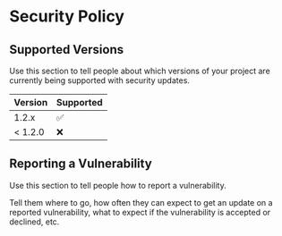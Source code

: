 # Security Policy

## Supported Versions

Use this section to tell people about which versions of your project are
currently being supported with security updates.

| Version | Supported          |
|---------| ------------------ |
| 1.2.x   | :white_check_mark: |
| < 1.2.0 | :x:                |

## Reporting a Vulnerability

Use this section to tell people how to report a vulnerability.

Tell them where to go, how often they can expect to get an update on a
reported vulnerability, what to expect if the vulnerability is accepted or
declined, etc.
